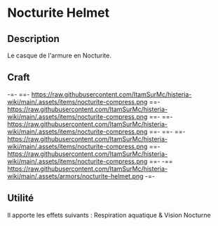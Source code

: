 # Nocturite Helmet

## Description
Le casque de l'armure en Nocturite.

## Craft
-=-
 ==- https://raw.githubusercontent.com/ItamSurMc/histeria-wiki/main/.assets/items/nocturite-compress.png
 ==- https://raw.githubusercontent.com/ItamSurMc/histeria-wiki/main/.assets/items/nocturite-compress.png
 ==- 
 ==- https://raw.githubusercontent.com/ItamSurMc/histeria-wiki/main/.assets/items/nocturite-compress.png
 ==-
 ==-
 ==- https://raw.githubusercontent.com/ItamSurMc/histeria-wiki/main/.assets/items/nocturite-compress.png
 ==- https://raw.githubusercontent.com/ItamSurMc/histeria-wiki/main/.assets/items/nocturite-compress.png
 ==- 
 -== https://raw.githubusercontent.com/ItamSurMc/histeria-wiki/main/.assets/armors/nocturite-helmet.png
-=-

## Utilité
Il apporte les effets suivants : Respiration aquatique & Vision Nocturne